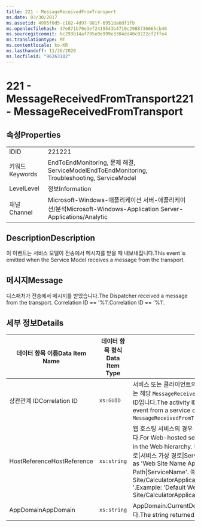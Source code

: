```yaml
---
title: 221 - MessageReceivedFromTransport
ms.date: 03/30/2017
ms.assetid: 4995f0d5-c182-4d97-981f-6951da6df1fb
ms.openlocfilehash: 47e871b70e3ef2419543b4710c2988736665cb46
ms.sourcegitcommit: bc293b14af795e0e999e3304dd40c0222cf2ffe4
ms.translationtype: MT
ms.contentlocale: ko-KR
ms.lasthandoff: 11/26/2020
ms.locfileid: "96263102"
---
```

# <a name="221---messagereceivedfromtransport"></a><span data-ttu-id="85541-102">221 - MessageReceivedFromTransport</span><span class="sxs-lookup"><span data-stu-id="85541-102">221 - MessageReceivedFromTransport</span></span>

## <a name="properties"></a><span data-ttu-id="85541-103">속성</span><span class="sxs-lookup"><span data-stu-id="85541-103">Properties</span></span>  
  
|||  
|-|-|  
|<span data-ttu-id="85541-104">ID</span><span class="sxs-lookup"><span data-stu-id="85541-104">ID</span></span>|<span data-ttu-id="85541-105">221</span><span class="sxs-lookup"><span data-stu-id="85541-105">221</span></span>|  
|<span data-ttu-id="85541-106">키워드</span><span class="sxs-lookup"><span data-stu-id="85541-106">Keywords</span></span>|<span data-ttu-id="85541-107">EndToEndMonitoring, 문제 해결, ServiceModel</span><span class="sxs-lookup"><span data-stu-id="85541-107">EndToEndMonitoring, Troubleshooting, ServiceModel</span></span>|  
|<span data-ttu-id="85541-108">Level</span><span class="sxs-lookup"><span data-stu-id="85541-108">Level</span></span>|<span data-ttu-id="85541-109">정보</span><span class="sxs-lookup"><span data-stu-id="85541-109">Information</span></span>|  
|<span data-ttu-id="85541-110">채널</span><span class="sxs-lookup"><span data-stu-id="85541-110">Channel</span></span>|<span data-ttu-id="85541-111">Microsoft-Windows-애플리케이션 서버-애플리케이션/분석</span><span class="sxs-lookup"><span data-stu-id="85541-111">Microsoft-Windows-Application Server-Applications/Analytic</span></span>|  
  
## <a name="description"></a><span data-ttu-id="85541-112">Description</span><span class="sxs-lookup"><span data-stu-id="85541-112">Description</span></span>  

 <span data-ttu-id="85541-113">이 이벤트는 서비스 모델이 전송에서 메시지를 받을 때 내보내집니다.</span><span class="sxs-lookup"><span data-stu-id="85541-113">This event is emitted when the Service Model receives a message from the transport.</span></span>  
  
## <a name="message"></a><span data-ttu-id="85541-114">메시지</span><span class="sxs-lookup"><span data-stu-id="85541-114">Message</span></span>  

 <span data-ttu-id="85541-115">디스패처가 전송에서 메시지를 받았습니다.</span><span class="sxs-lookup"><span data-stu-id="85541-115">The Dispatcher received a message from the transport.</span></span> <span data-ttu-id="85541-116">Correlation ID == '%1'.</span><span class="sxs-lookup"><span data-stu-id="85541-116">Correlation ID == '%1'.</span></span>  
  
## <a name="details"></a><span data-ttu-id="85541-117">세부 정보</span><span class="sxs-lookup"><span data-stu-id="85541-117">Details</span></span>  
  
|<span data-ttu-id="85541-118">데이터 항목 이름</span><span class="sxs-lookup"><span data-stu-id="85541-118">Data Item Name</span></span>|<span data-ttu-id="85541-119">데이터 항목 형식</span><span class="sxs-lookup"><span data-stu-id="85541-119">Data Item Type</span></span>|<span data-ttu-id="85541-120">Description</span><span class="sxs-lookup"><span data-stu-id="85541-120">Description</span></span>|  
|--------------------|--------------------|-----------------|  
|<span data-ttu-id="85541-121">상관관계 ID</span><span class="sxs-lookup"><span data-stu-id="85541-121">Correlation ID</span></span>|`xs:GUID`|<span data-ttu-id="85541-122">서비스 또는 클라이언트의 `MessageSentToTransport` 이벤트를 다른 끝에 있는 해당 `MessageReceivedFromTransport`에 상호 연결하는 데 사용되는 동작 ID입니다.</span><span class="sxs-lookup"><span data-stu-id="85541-122">The activity ID used to correlate a `MessageSentToTransport` event from a service or client to its corresponding `MessageReceivedFromTransport` on the other end.</span></span>|  
|<span data-ttu-id="85541-123">HostReference</span><span class="sxs-lookup"><span data-stu-id="85541-123">HostReference</span></span>|`xs:string`|<span data-ttu-id="85541-124">웹 호스팅 서비스의 경우 이 필드는 웹 계층의 서비스를 고유하게 식별합니다.</span><span class="sxs-lookup"><span data-stu-id="85541-124">For Web-hosted services, this field uniquely identifies the service in the Web hierarchy.</span></span> <span data-ttu-id="85541-125">해당 형식은 ' 웹 사이트 이름 응용 프로그램 가상 경로&#124;서비스 가상 경로&#124;ServiceName '으로 정의 됩니다.</span><span class="sxs-lookup"><span data-stu-id="85541-125">Its format is defined as 'Web Site Name Application Virtual Path&#124;Service Virtual Path&#124;ServiceName'.</span></span> <span data-ttu-id="85541-126">예: ' Default Web Site/CalculatorApplication&#124;/CalculatorService.svc&#124;CalculatorService '.</span><span class="sxs-lookup"><span data-stu-id="85541-126">Example: 'Default Web Site/CalculatorApplication&#124;/CalculatorService.svc&#124;CalculatorService'.</span></span>|  
|<span data-ttu-id="85541-127">AppDomain</span><span class="sxs-lookup"><span data-stu-id="85541-127">AppDomain</span></span>|`xs:string`|<span data-ttu-id="85541-128">AppDomain.CurrentDomain.FriendlyName에서 반환되는 문자열입니다.</span><span class="sxs-lookup"><span data-stu-id="85541-128">The string returned by AppDomain.CurrentDomain.FriendlyName.</span></span>|
